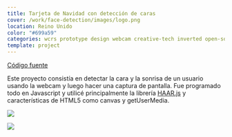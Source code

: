 ```yaml
---
title: Tarjeta de Navidad con detección de caras
cover: /work/face-detection/images/logo.png
location: Reino Unido
color: "#699a59"
categories: wcrs prototype design webcam creative-tech inverted open-source
template: project
---
```


<p class="align-center">
<a class="btn github" role="button" href="https://github.com/gazpachu/face-detection" target="_blank">Código fuente</a>
</p>

Este proyecto consistía en detectar la cara y la sonrisa de un usuario usando la webcam y luego hacer una captura de pantalla. Fue programado todo en Javascript y utilicé principalmente la librería [HAAR.js](https://github.com/foo123/HAAR.js) y características de HTML5 como canvas y getUserMedia.

![](/work/face-detection/images/wcrs-beard.jpg)

![](/work/face-detection/images/wcrs-beard2.jpg)
